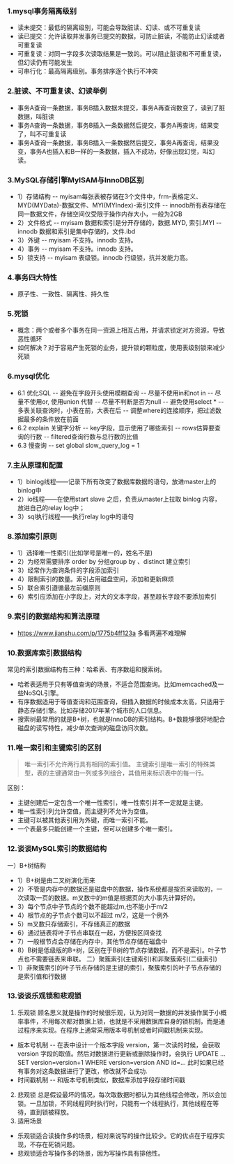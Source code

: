 ### 1.mysql事务隔离级别
- 读未提交：最低的隔离级别，可能会导致脏读、幻读、或不可重复读
- 读已提交：允许读取并发事务已提交的数据，可防止脏读，不能防止幻读或者可重复读
- 可重复读：对同一字段多次读取结果是一致的。可以阻止脏读和不可重复读，但幻读仍有可能发生
- 可串行化：最高隔离级别。事务排序逐个执行不冲突

### 2.脏读、不可重复读、幻读举例
- 事务A查询一条数据，事务B插入数据未提交，事务A再查询数变了，读到了脏数据，叫脏读
- 事务A查询一条数据，事务B插入一条数据然后提交，事务A再查询，结果变了，叫不可重复读
- 事务A查询一条数据，事务B插入一条数据然后提交，事务A再查询，结果没变，事务A也插入和B一样的一条数据，插入不成功，好像出现幻觉，叫幻读。

### 3.MySQL存储引擎MyISAM与InnoDB区别
- 1）存储结构
-- myisam每张表被存储在3个文件中，frm-表格定义、MYD(MYData)-数据文件、MYI(MYIndex)-索引文件
-- innodb所有表存储在同一数据文件，存储空间仅受限于操作内存大小，一般为2GB
- 2）文件格式
-- myisam 数据和索引是分开存储的，数据.MYD, 索引.MYI
-- innodb 数据和索引是集中存储的，文件.ibd
- 3）外键
-- myisam 不支持。innodb 支持。
- 4）事务
-- myisam 不支持。innodb 支持。
- 5）锁支持
-- myisam 表级锁。innodb 行级锁，抗并发能力高。

### 4.事务四大特性
- 原子性、一致性、隔离性、持久性

### 5.死锁
- 概念：两个或者多个事务在同一资源上相互占用，并请求锁定对方资源，导致恶性循环
- 如何解决？对于容易产生死锁的业务，提升锁的颗粒度，使用表级别锁来减少死锁

### 6.mysql优化
- 6.1 优化SQL
-- 避免在字段开头使用模糊查询
-- 尽量不使用in和not in
-- 尽量不使用or, 使用union 代替
-- 尽量不判断是否为null
-- 避免使用select *
-- 多表关联查询时，小表在前，大表在后
-- 调整where的连接顺序，把过滤数据最多的条件放在前面
- 6.2 explain 关键字分析
-- key字段，显示使用了哪些索引
-- rows估算要查询的行数
-- filtered查询行数与总行数的比值
- 6.3 慢查询
-- set global slow_query_log = 1

### 7.主从原理和配置
- 1）binlog线程——记录下所有改变了数据库数据的语句，放进master上的binlog中
- 2）io线程——在使用start slave 之后，负责从master上拉取 binlog 内容，放进自己的relay log中；
- 3）sql执行线程——执行relay log中的语句

### 8.添加索引原则
- 1）选择唯一性索引(比如学号是唯一的，姓名不是)
- 2）为经常需要排序 order by 分组group by 、distinct 建立索引
- 3）经常作为查询条件的字段添加索引
- 4）限制索引的数量。索引占用磁盘空间，添加和更新麻烦
- 5）联合索引遵循最左前缀原则
- 6）索引应添加在小字段上，对大的文本字段，甚至超长字段不要添加索引

### 9.索引的数据结构和算法原理
- https://www.jianshu.com/p/1775b4ff123a  多看两遍不难理解

### 10.数据库索引数据结构
常见的索引数据结构有三种：哈希表、有序数组和搜索树。
- 哈希表适用于只有等值查询的场景，不适合范围查询。比如memcached及一些NoSQL引擎。
- 有序数据适用于等值查询和范围查询，但插入数据的时候成本太高，只适用于静态存储引擎。比如存储2017年某个城市的人口信息。
- 搜索树最常用的就是B+树，也就是InnoDB的索引结构。B+数能够很好地配合磁盘的读写特性，减少单次查询的磁盘访问次数。

### 11.唯一索引和主键索引的区别
> 唯一索引不允许两行具有相同的索引值。
> 主键索引是唯一索引的特殊类型，表的主键通常由一列或多列组合，其值用来标识表中的每一行。

区别：
- 主键创建后一定包含一个唯一性索引，唯一性索引并不一定就是主键。
- 唯一性索引列允许空值，而主键列不允许为空值。
- 主键可以被其他表引用为外键，而唯一索引不能。
- 一个表最多只能创建一个主键，但可以创建多个唯一索引。

### 12.谈谈MySQL索引的数据结构
一）B+树结构
- 1）B+树是由二叉树演化而来
- 2）不管是内存中的数据还是磁盘中的数据，操作系统都是按页来读取的，一次读取一页的数据。m叉数中的m值是根据页的大小事先计算好的。
- 3）每个节点中子节点的个数不能超过m,也不能小于m/2
- 4）根节点的子节点个数可以不超过 m/2，这是一个例外
- 5）m叉数只存储索引，不存储真正的数据
- 6）通过链表将叶子节点串联在一起，方便按区间查找
- 7）一般根节点会存储在内存中，其他节点存储在磁盘中
- 8）B树是低级版的B+树，区别在于B树的节点存储数据，而不是索引。叶子节点也不需要链表来串联。
二）聚簇索引(主键索引)和非聚簇索引(二级索引)
- 1）非聚簇索引的叶子节点存储的是主键的索引，聚簇索引的叶子节点存储的是索引值和行数据

### 13.谈谈乐观锁和悲观锁
1. 乐观锁
顾名思义就是操作的时候很乐观，认为对同一数据的并发操作属于小概率事件，不用每次都对数据上锁，也就是不采用数据库自身的锁机制，而是通过程序来实现。在程序上通常采用版本号机制或者时间戳机制来实现。
- 版本号机制
-- 在表中设计一个版本字段 version，第一次读的时候，会获取 version 字段的取值。然后对数据进行更新或删除操作时，会执行 UPDATE ... SET version=version+1 WHERE version=version AND id=...  此时如果已经有事务对这条数据进行了更改，修改就不会成功.
- 时间戳机制
-- 和版本号机制类似，数据库添加字段存储时间戳
2. 悲观锁
总是假设最坏的情况，每次取数据时都认为其他线程会修改，所以会加锁。一旦加锁，不同线程同时执行时，只能有一个线程执行，其他线程在等待，直到锁被释放。
3. 适用场景
- 乐观锁适合读操作多的场景，相对来说写的操作比较少。它的优点在于程序实现，不存在死锁问题。
- 悲观锁适合写操作多的场景，因为写操作具有排他性。



